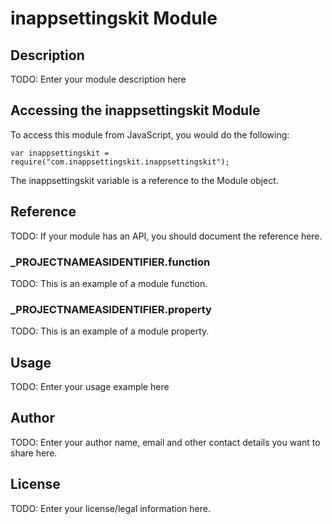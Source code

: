 # inappsettingskit Module

## Description

TODO: Enter your module description here

## Accessing the inappsettingskit Module

To access this module from JavaScript, you would do the following:

	var inappsettingskit = require("com.inappsettingskit.inappsettingskit");

The inappsettingskit variable is a reference to the Module object.	

## Reference

TODO: If your module has an API, you should document
the reference here.

### ___PROJECTNAMEASIDENTIFIER__.function

TODO: This is an example of a module function.

### ___PROJECTNAMEASIDENTIFIER__.property

TODO: This is an example of a module property.

## Usage

TODO: Enter your usage example here

## Author

TODO: Enter your author name, email and other contact
details you want to share here. 

## License

TODO: Enter your license/legal information here.

